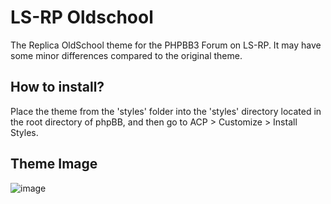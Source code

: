 # LS-RP Oldschool

The Replica OldSchool theme for the PHPBB3 Forum on LS-RP. It may have some minor differences compared to the original theme.

## How to install?

Place the theme from the 'styles' folder into the 'styles' directory located in the root directory of phpBB, and then go to ACP > Customize > Install Styles.

## Theme Image

![image](https://github.com/ulasbayraktar/lsrp-oldschool/assets/73671806/79a83673-b457-4a35-a603-034765292c80)

